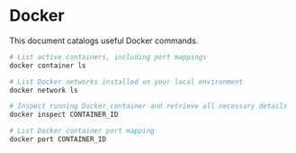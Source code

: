# Docker

This document catalogs useful Docker commands.

```bash
# List active containers, including port mappings
docker container ls

# List Docker networks installed on your local environment
docker network ls

# Inspect running Docker container and retrieve all necessary details
docker inspect CONTAINER_ID

# List Docker container port mapping
docker port CONTAINER_ID
```
